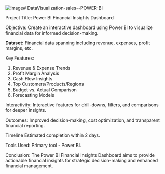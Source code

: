 ![image](https://github.com/Divyad01/DataVisualization-sales--POWER-BI/assets/124900497/a01dfaa7-2f7c-4e9c-ae90-d50603d3344f)# DataVisualization-sales--POWER-BI

Project Title: Power BI Financial Insights Dashboard

Objective: 
Create an interactive dashboard using Power BI to visualize financial data for informed decision-making.

**Dataset:** 
Financial data spanning  including revenue, expenses, profit margins, etc.

Key Features:
1. Revenue & Expense Trends
2. Profit Margin Analysis
3. Cash Flow Insights
4. Top Customers/Products/Regions
5. Budget vs. Actual Comparison
6. Forecasting Models

Interactivity:
Interactive features for drill-downs, filters, and comparisons for deeper insights.

Outcomes:
Improved decision-making, cost optimization, and transparent financial reporting.

Timeline 
Estimated completion within 2 days.

Tools Used: 
Primary tool - Power BI.

Conclusion:
The Power BI Financial Insights Dashboard aims to provide actionable financial insights for strategic decision-making and enhanced financial management.


